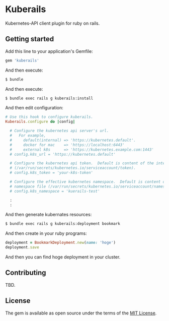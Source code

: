 # Kuberails

Kubernetes-API client plugin for ruby on rails.


## Getting started

Add this line to your application's Gemfile:

```ruby
gem 'kuberails'
```

And then execute:
```bash
$ bundle
```

And then execute:
```bash
$ bundle exec rails g kuberails:install
```

And then edit configuration:
```ruby:config/initializers/kuberails.rb
# Use this hook to configure kuberails.
Kuberails.configure do |config|

  # Configure the kubernetes api server's url.
  #   For example,
  #     default(internal) => 'https://kubernetes.default'.
  #     docker for mac    => 'https://localhost:6443'
  #     external k8s      => 'https://kubernetes.example.com:1443'
  # config.k8s_url = 'https://kubernetes.default'

  # Configure the kubernetes api token.  Default is content of the internal token file
  # (/var/run/secrets/kubernetes.io/serviceaccount/token).
  # config.k8s_token = 'your-k8s-token'

  # Configure the effective kubernetes namespace.  Default is content of the internal
  # namespace file (/var/run/secrets/kubernetes.io/serviceaccount/namespace).
  # config.k8s_namespace = 'kuerails-test'

  :
  :
```

And then generate kubernates resources:
```bash
$ bundle exec rails g kuberails:deployment bookmark
```

And then create in your ruby programs:
```ruby
deployment = BookmarkDeployment.new(name: 'hoge')
deployment.save
```

And then you can find hoge deployment in your cluster.


## Contributing

TBD.

## License
The gem is available as open source under the terms of the [MIT License](https://opensource.org/licenses/MIT).
